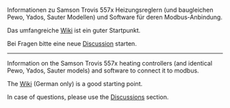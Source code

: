 Informationen zu Samson Trovis 557x Heizungsreglern (und baugleichen Pewo, Yados, Sauter Modellen) und Software für deren Modbus-Anbindung.

Das umfangreiche [Wiki](https://github.com/Tom-Bom-badil/samson_trovis_557x/wiki) ist ein guter Startpunkt.

Bei Fragen bitte eine neue [Discussion](https://github.com/Tom-Bom-badil/samson_trovis_557x/discussions) starten.

------------

Information on the Samson Trovis 557x heating controllers (and identical Pewo, Yados, Sauter models) and software to connect it to modbus.

The [Wiki](https://github.com/Tom-Bom-badil/samson_trovis_557x/wiki) (German only) is a good starting point.

In case of questions, please use the [Discussions](https://github.com/Tom-Bom-badil/samson_trovis_557x/discussions) section.
